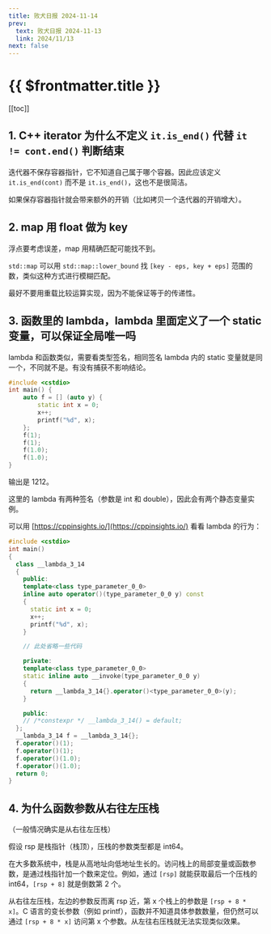 ```yaml
---
title: 败犬日报 2024-11-14
prev:
  text: 败犬日报 2024-11-13
  link: 2024/11/13
next: false
---
```


# {{ $frontmatter.title }}

[[toc]]

## 1. C++ iterator 为什么不定义 `it.is_end()` 代替 `it != cont.end()` 判断结束

迭代器不保存容器指针，它不知道自己属于哪个容器。因此应该定义 `it.is_end(cont)` 而不是 `it.is_end()`，这也不是很简洁。

如果保存容器指针就会带来额外的开销（比如拷贝一个迭代器的开销增大）。

## 2. map 用 float 做为 key

浮点要考虑误差，map 用精确匹配可能找不到。

`std::map` 可以用 `std::map::lower_bound` 找 `[key - eps, key + eps]` 范围的数，类似这种方式进行模糊匹配。

最好不要用重载比较运算实现，因为不能保证等于的传递性。

## 3. 函数里的 lambda，lambda 里面定义了一个 static 变量，可以保证全局唯一吗

lambda 和函数类似，需要看类型签名，相同签名 lambda 内的 static 变量就是同一个，不同就不是。有没有捕获不影响结论。

```cpp
#include <cstdio>
int main() {
    auto f = [] (auto y) {
        static int x = 0;
        x++;
        printf("%d", x);
    };
    f(1);
    f(1);
    f(1.0);
    f(1.0);
}
```

输出是 1212。

这里的 lambda 有两种签名（参数是 int 和 double），因此会有两个静态变量实例。

可以用 [https://cppinsights.io/](https://cppinsights.io/) 看看 lambda 的行为：

```cpp
#include <cstdio>
int main()
{
  class __lambda_3_14
  {
    public: 
    template<class type_parameter_0_0>
    inline auto operator()(type_parameter_0_0 y) const
    {
      static int x = 0;
      x++;
      printf("%d", x);
    }

    // 此处省略一些代码

    private: 
    template<class type_parameter_0_0>
    static inline auto __invoke(type_parameter_0_0 y)
    {
      return __lambda_3_14{}.operator()<type_parameter_0_0>(y);
    }

    public:
    // /*constexpr */ __lambda_3_14() = default;
  };
  __lambda_3_14 f = __lambda_3_14{};
  f.operator()(1);
  f.operator()(1);
  f.operator()(1.0);
  f.operator()(1.0);
  return 0;
}
```

## 4. 为什么函数参数从右往左压栈

（一般情况确实是从右往左压栈）

假设 rsp 是栈指针（栈顶），压栈的参数类型都是 int64。

在大多数系统中，栈是从高地址向低地址生长的。访问栈上的局部变量或函数参数，是通过栈指针加一个数来定位。例如，通过 `[rsp]` 就能获取最后一个压栈的 int64，`[rsp + 8]` 就是倒数第 2 个。

从右往左压栈，左边的参数反而离 rsp 近，第 x 个栈上的参数是 `[rsp + 8 * x]`。C 语言的变长参数（例如 printf），函数并不知道具体参数数量，但仍然可以通过 `[rsp + 8 * x]` 访问第 x 个参数。从左往右压栈就无法实现类似效果。
